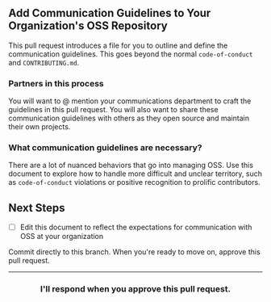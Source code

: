 ## Add Communication Guidelines to Your Organization's OSS Repository

This pull request introduces a file for you to outline and define the communication guidelines. This goes beyond the normal `code-of-conduct` and `CONTRIBUTING.md`.

### Partners in this process

You will want to @ mention your communications department to craft the guidelines in this pull request. You will also want to share these communication guidelines with others as they open source and maintain their own projects.

### What communication guidelines are necessary?
There are a lot of nuanced behaviors that go into managing OSS. Use this document to explore how to handle more difficult and unclear territory, such as `code-of-conduct` violations or positive recognition to prolific contributors.

## Next Steps
- [ ] Edit this document to reflect the expectations for communication with OSS at your organization

Commit directly to this branch. When you're ready to move on, approve this pull request.

<hr>
<h3 align="center">I'll respond when you approve this pull request.</h3>